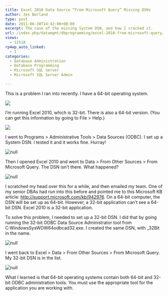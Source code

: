 ```yaml
---
title: Excel 2010 Data Source “From Microsoft Query” Missing DSNs
author: Jes Borland
type: post
date: 2011-06-30T14:42:00+00:00
excerpt: The case of the missing System DSN, and how I cracked it.
url: /index.php/datamgmt/dbprogramming/excel-2010-from-microsoft-query/
views:
  - 12518
rp4wp_auto_linked:
  - 1
categories:
  - Database Administration
  - Database Programming
  - Microsoft SQL Server
  - Microsoft SQL Server Admin

---
```

This is a problem I ran into recently. I have a 64-bit operating system. 

![][1]

I&#8217;m running Excel 2010, which is 32-bit. There is also a 64-bit version. (You can get this information by going to File > Help.)

![][2]

I went to Programs > Administrative Tools > Data Sources (ODBC). I set up a System DSN. I tested it and it works fine. Hurray! 

![][3]

Then I opened Excel 2010 and went to Data > From Other Sources > From Microsoft Query. The DSN isn’t there. What happened? 

![][4]

I scratched my head over this for a while, and then emailed my team. One of my senior DBAs had run into this before and pointed me to this Microsoft KB article: <http://support.microsoft.com/kb/942976>. On a 64-bit computer, the DSN will be set up as 64-bit. However, a 32-bit application can’t see a 64-bit DSN. Excel 2010 is a 32-bit application.
  
To solve this problem, I needed to set up a 32-bit DSN. I did that by going running the 32-bit ODBC Data Source Administrator tool from C:WindowsSysWOW64odbcad32.exe. I created the same DSN, with _32Bit in the name. 

 ![][5]

I went back to Excel > Data > From Other Sources > From Microsoft Query. My 32-bit DSN is in the list. 

 ![][6]

What I learned is that 64-bit operating systems contain both 64-bit and 32-bit ODBC administration tools. You must use the appropriate tool for the application you are working with.

 [1]: /wp-content/uploads/users/grrlgeek/DSN6.JPG?mtime=1309464482
 [2]: /wp-content/uploads/users/grrlgeek/DSN5.JPG?mtime=1309464482
 [3]: /wp-content/uploads/users/grrlgeek/DSN1.JPG?mtime=1309446389 "null"
 [4]: /wp-content/uploads/users/grrlgeek/DSN2.JPG?mtime=1309446389 "null"
 [5]: /wp-content/uploads/users/grrlgeek/DSN3.JPG?mtime=130944638 "null"
 [6]: /wp-content/uploads/users/grrlgeek/DSN4.JPG?mtime=1309446389 "null"